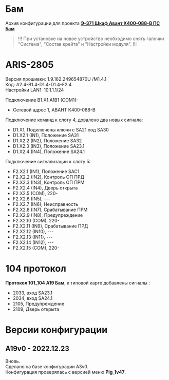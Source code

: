 ﻿Бам
===

Архив конфигурации для проекта **[Э-371 Шкаф Авант К400-088-В ПС Бам](Э-371_Шкаф_Авант_К400-088-В_ПС_Бам.pdf)**

> !!! При установке на новое устройство необходимо снять галочки "Система", "Состав крейта" и "Настройки модуля". !!!


# ARIS-2805

Версия прошивки: 1.9.162.249654870U /M1.4.1  
Код: A2.4-B1.4-D1.4-D1.4-F2.4  
Настройки LAN1: 10.1.1.1/24

Подключение B1.X1.A1B1 (COM1):
- Сетевой адрес 1, АВАНТ К400-088-В

Подключение команд к слоту 4, довалено два новых сигнала:
- D1.X1, Подключены ключи с SA21 под SA30
- D1.X2.1 (IN1), Положение SA31
- D1.X2.2 (IN2), Положение SA32
- D1.X2.3 (IN3), Положение SA23.1
- D1.X2.4 (IN4), Положение SA24.1

Подключение сигнализации к слоту 5:
- F2.X2.1  (IN1),  Положение SAC1
- F2.X2.2  (IN2),  Контроль ОП ПРД
- F2.X2.3  (IN3),  Контроль ОП ПРМ
- F2.X2.4  (IN4),  Дверь открыта
- F2.X2.5  (COM),  220-
- F2.X2.6  (IN5),  ---
- F2.X2.7  (IN6),  Неисправность
- F2.X2.8  (IN7),  Срабатывание ПРМ
- F2.X2.9  (IN8),  Предупреждение
- F2.X2.10 (COM),  220-
- F2.X2.11 (IN9),  Срабатывание ПРД
- F2.X2.12 (IN10), ---
- F2.X2.13 (IN11), ---
- F2.X2.14 (IN12), ---
- F2.X2.15 (COM),  220-


# 104 протокол

**Протокол 101_104 A19 Бам**, к типовой карте добавлены сигналы :
- 2033, вход SA23.1
- 2034, вход SA24.1
- 2105, Предупреждение
- 2109, Дверь открыта


# Версии конфигурации

## A19v0 - 2022.12.23

Вновь.  
Сделано на базе конфигурации А3v0.  
Конфигурация проверялась с версией меню **PIg_1v47**.

